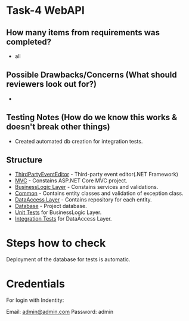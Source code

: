 # Task-4 WebAPI

## How many items from requirements was completed?
*  all

## Possible Drawbacks/Concerns (What should reviewers look out for?)
* 

## Testing Notes (How do we know this works & doesn't break other things)
* Created automated db creation for integration tests.

## Structure
* [ThirdPartyEventEditor](/src/ThirdPartyEventEditor/) - Third-party event editor(.NET Framework)
* [MVC](/src/TicketManagement.MVC/) - Constains ASP.NET Core MVC project.
* [BusinessLogic Layer](/src/TicketManagement.BusinessLogic/) - Constains services and validations.
* [Common](src/TicketManagement.Common) - Contains entity classes and validation of exception class.
* [DataAccess Layer](src/TicketManagement.DataAccess/) - Contains repository for each entity.
* [Database](src/TicketManagement.Database/) - Project database.
* [Unit Tests](test/TicketManagement.UnitTests/) for BusinessLogic Layer.
* [Integration Tests](test/TicketManagement.IntegrationTests/) for DataAccess Layer.

# Steps how to check
Deployment of the database for tests is automatic.

# Credentials
For login with Indentity:

Email: admin@admin.com
Password: admin